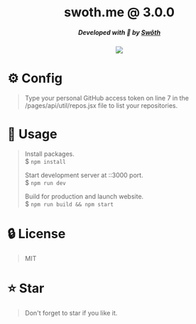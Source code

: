 <div align="center">
    <h1>swoth.me @ 3.0.0</h1>
    <h5>Developed with 💙 by <a href="https://swoth.me">Swôth</a></h5>
    <img src="https://i.ibb.co/kHwrmpV/image.png">
</div>

# ⚙️ Config
> Type your personal GitHub access token on line 7 in the /pages/api/util/repos.jsx file to list your repositories.

# 📜 Usage
> Install packages. \
> $ `npm install`
>
> Start development server at ::3000 port. \
> $ `npm run dev`
>
> Build for production and launch website. \
> $ `npm run build && npm start`

# 🔒 License
> MIT

# ⭐ Star
> Don't forget to star if you like it.